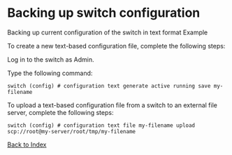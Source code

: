# Backing up switch configuration

Backing up current configuration of the switch in text format
Example

To create a new text-based configuration file, complete the following steps:

Log in to the switch as Admin.

Type the following command:

```
switch (config) # configuration text generate active running save my-filename
```

To upload a text-based configuration file from a switch to an external file server, complete the following steps:

```
switch (config) # configuration text file my-filename upload
scp://root@my-server/root/tmp/my-filename
```

[Back to Index](../index.md)
